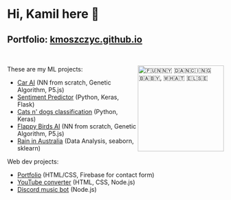 


# Hi, Kamil here 🐒
 
## Portfolio: [kmoszczyc.github.io](https://kmoszczyc.github.io/)
<br>

<p>
  <a href="#" target="_blank"><img width="200" align='right' src="https://user-images.githubusercontent.com/61971053/129579747-fe8de18c-9532-429c-871b-41151a4b5f7f.gif" alt="🇫🇺🇳🇳🇾 🇩🇦🇳🇨🇮🇳🇬 🇧🇦🇧🇾, 🇼🇭🇦🇹 🇪🇱🇸🇪​"></a>
</p>     

These are my ML projects:
- [Car AI](https://github.com/KMoszczyc/Car-AI) (NN from scratch, Genetic Algorithm, P5.js)
- [Sentiment Predictor](https://github.com/KMoszczyc/Sentiment-Predictor-CNN) (Python, Keras, Flask)
- [Cats n' dogs classification](https://github.com/KMoszczyc/Cats-n-Dogs-Classsification) (Python, Keras)
- [Flappy Birds AI](https://github.com/KMoszczyc/Flappy-Birds-AI) (NN from scratch, Genetic Algorithm, P5.js)
- [Rain in Australia](https://github.com/KMoszczyc/Rain-in-Australia) (Data Analysis, seaborn, sklearn)
                                                                                                                                                 
Web dev projects:
- [Portfolio](https://kmoszczyc.github.io/) (HTML/CSS, Firebase for contact form)
- [YouTube converter](https://github.com/KMoszczyc/youtube-converter) (HTML, CSS, Node.js)
- [Discord music bot](https://github.com/KMoszczyc/Discord-Music-Bot) (Node.js)
 

